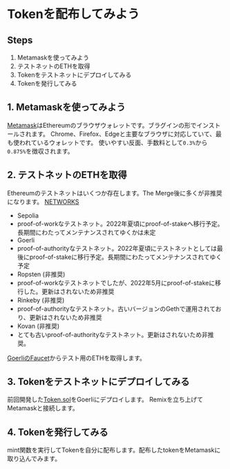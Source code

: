 # Tokenを配布してみよう

## Steps
1. Metamaskを使ってみよう
2. テストネットのETHを取得
3. Tokenをテストネットにデプロイしてみる
4. Tokenを発行してみる

## 1. Metamaskを使ってみよう
[Metamask](https://metamask.io/)はEthereumのブラウザウォレットです。ブラグインの形でインストールされます。
Chrome、Firefox、Edgeと主要なブラウザに対応していて、最も使われているウォレットです。
使いやすい反面、手数料として`0.3%`から`0.875%`を徴収されます。

## 2. テストネットのETHを取得
Ethereumのテストネットはいくつか存在します。The Merge後に多くが非推奨になります。
[NETWORKS](https://ethereum.org/en/developers/docs/networks/)

- Sepolia
 - proof-of-workなテストネット。2022年夏頃にproof-of-stakeへ移行予定。長期間にわたってメンテナンスされてゆくかは未定
- Goerli
 - proof-of-authorityなテストネット。2022年夏頃にテストネットとしては最後にproof-of-stakeに移行予定。長期間にわたってメンテナンスされてゆく予定
- Ropsten (非推奨)
 - proof-of-workなテストネットでしたが、2022年5月にproof-of-stakeに移行した。更新はされないため非推奨
- Rinkeby (非推奨)
 - proof-of-authorityなテストネット。古いバージョンのGethで運用されており、更新はされないため非推奨
- Kovan (非推奨)
 - とても古いproof-of-authorityなテストネット。更新はされないため非推奨。

[GoerliのFaucet](https://goerli-faucet.mudit.blog/)からテスト用のETHを取得します。

## 3. Tokenをテストネットにデプロイしてみる
前回開発した[Token.sol](../part2/Token.sol)をGoerliにデプロイします。
Remixを立ち上げてMetamaskと接続します。

## 4. Tokenを発行してみる
mint関数を実行してTokenを自分に配布します。配布したtokenをMetamaskに取り込んでみます。
